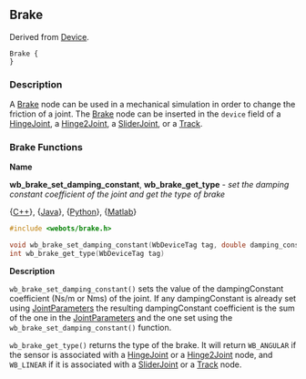 ## Brake

Derived from [Device](device.md#device).

```
Brake {
}
```

### Description

A [Brake](#brake) node can be used in a mechanical simulation in order to change
the friction of a joint. The [Brake](#brake) node can be inserted in the
`device` field of a [HingeJoint](hingejoint.md#hingejoint), a
[Hinge2Joint](hinge2joint.md#hinge2joint), a
[SliderJoint](sliderjoint.md#sliderjoint), or a [Track](track.md#track).

### Brake Functions

**Name** <a name="wb_brake_set_damping_constant"/>

**wb\_brake\_set\_damping\_constant**, **wb\_brake\_get\_type** - *set the damping constant coefficient of the joint and get the type of brake*

{[C++](cpp-api.md#cpp_brake)}, {[Java](java-api.md#java_brake)}, {[Python](python-api.md#python_brake)}, {[Matlab](matlab-api.md#matlab_brake)}

``` c
#include <webots/brake.h>

void wb_brake_set_damping_constant(WbDeviceTag tag, double damping_constant)
int wb_brake_get_type(WbDeviceTag tag)
```

**Description**

`wb_brake_set_damping_constant()` sets the value of the dampingConstant
coefficient (Ns/m or Nms) of the joint. If any dampingConstant is already set
using [JointParameters](jointparameters.md#jointparameters) the resulting
dampingConstant coefficient is the sum of the one in the
[JointParameters](jointparameters.md#jointparameters) and the one set using the
`wb_brake_set_damping_constant()` function.

`wb_brake_get_type()` returns the type of the brake. It will return `WB_ANGULAR`
if the sensor is associated with a [HingeJoint](hingejoint.md#hingejoint) or a
[Hinge2Joint](hinge2joint.md#hinge2joint) node, and `WB_LINEAR` if it is
associated with a [SliderJoint](sliderjoint.md#sliderjoint) or a
[Track](track.md#track) node.


